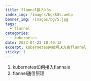 ```yaml
---
title: flannel接入k8s
index_img: /images/bg/k8s.webp
banner_img: /images/bg/5.jpg
tags:
  - flannel
categories:
  - kubernetes
date: 2023-04-23 18:40:12
excerpt: kubernetes网络解决方案flannel
sticky: 1
---
```


1. kubernetes如何接入flannale
2. flannel通信原理

